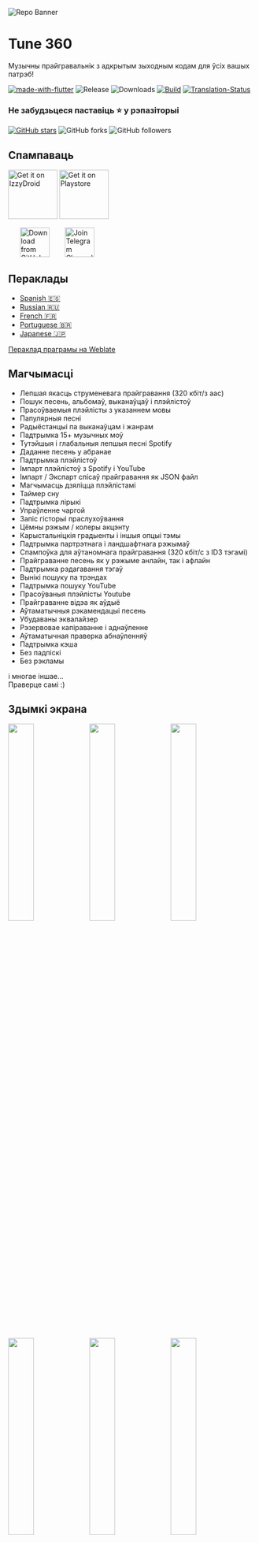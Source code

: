 ![Repo Banner](https://user-images.githubusercontent.com/87353286/144381080-faf8e557-7909-43a1-a8e2-208936e5a8f8.png)

# Tune 360

Музычны прайгравальнік з адкрытым зыходным кодам для ўсіх вашых патрэб!

[![made-with-flutter](https://img.shields.io/badge/Made%20with-Flutter-1f425f.svg)](https://flutter.dev/) ![Release](https://img.shields.io/github/v/release/SukumarRaja/stream_music_player) ![Downloads](https://img.shields.io/github/downloads/SukumarRaja/stream_music_player/total)
[![Build](https://github.com/SukumarRaja/stream_music_player/actions/workflows/flutter.yml/badge.svg)](https://github.com/SukumarRaja/stream_music_player/actions/workflows/flutter.yml)
[![Translation-Status](https://hosted.weblate.org/widgets/tune_360/-/translations/svg-badge.svg)](https://hosted.weblate.org/engage/tune_360/)

### Не забудзьцеся паставіць :star: у рэпазіторыі

[![GitHub stars](https://img.shields.io/github/stars/SukumarRaja/stream_music_player.svg?style=social&label=Star)](https://github.com//SukumarRaja/stream_music_player) ![GitHub forks](https://img.shields.io/github/forks/SukumarRaja/stream_music_player.svg?style=social&label=Forks) ![GitHub followers](https://img.shields.io/github/followers/Sangwan5688.svg?style=social&label=Follow)

## Спампаваць

[<img src="https://gitlab.com/IzzyOnDroid/repo/-/raw/master/assets/IzzyOnDroid.png"
     alt="Get it on IzzyDroid"
     height="100">](https://android.izzysoft.de/repo/apk/limitless.tune360)
[<img src="https://fdroid.gitlab.io/artwork/badge/get-it-on.png"
     alt="Get it on Playstore"
     height="100">](https://f-droid.org/packages/limitless.tune360/)

&nbsp;&nbsp;&nbsp;&nbsp;&nbsp;
[<img src="https://img.shields.io/badge/GitHub-181717?logo=github&logoColor=white"
     alt="Download from GitHub"
     height="60">](https://github.com/SukumarRaja/stream_music_player/releases)
&nbsp;&nbsp;&nbsp;&nbsp;&nbsp;&nbsp;
[<img src="https://img.shields.io/badge/Telegram-2CA5E0?logo=telegram&logoColor=white"
     alt="Join Telegram Channel"
     height="60">](https://t.me/tune_360_official)

## Пераклады

- [Spanish :es:](/README.ES.md)
- [Russian :ru:](/README.RU.md)
- [French :fr:](/README.FR.md)
- [Portuguese :brazil:](/README.PT.md)
- [Japanese :jp:](/README.JA.md)

[Пераклад праграмы на Weblate](https://hosted.weblate.org/projects/tune_360/translations/)

## Магчымасці

- Лепшая якасць струменевага прайгравання (320 кбіт/з aac)
- Пошук песень, альбомаў, выканаўцаў і плэйлістоў
- Прасоўваемыя плэйлісты з указаннем мовы
- Папулярныя песні
- Радыёстанцыі па выканаўцам і жанрам
- Падтрымка 15+ музычных моў
- Тутэйшыя і глабальныя лепшыя песні Spotify
- Даданне песень у абранае
- Падтрымка плэйлістоў
- Імпарт плэйлістоў з Spotify і YouTube
- Імпарт / Экспарт спісаў прайгравання як JSON файл
- Магчымасць дзяліцца плэйлістамі
- Таймер сну
- Падтрымка лірыкі
- Упраўленне чаргой
- Запіс гісторыі праслухоўвання
- Цёмны рэжым / колеры акцэнту
- Карыстальніцкія градыенты і іншыя опцыі тэмы
- Падтрымка партрэтнага і ландшафтнага рэжымаў
- Спампоўка для аўтаномнага прайгравання (320 кбіт/с з ID3 тэгамі)
- Прайграванне песень як у рэжыме анлайн, так і афлайн
- Падтрымка рэдагавання тэгаў
- Вынікі пошуку па трэндах
- Падтрымка пошуку YouTube
- Прасоўваныя плэйлісты Youtube
- Прайграванне відэа як аўдыё
- Аўтаматычныя рэкамендацыі песень
- Убудаваны эквалайзер
- Рэзервовае капіраванне і аднаўленне
- Аўтаматычная праверка абнаўленняў
- Падтрымка кэша
- Без падпіскі
- Без рэкламы

і многае іншае...  
Праверце самі :)

## Здымкі экрана

<img src="https://github.com/SukumarRaja/stream_music_player/blob/main/fastlane/metadata/android/en-US/images/phoneScreenshots/1.png?raw=true" width="32%"> <img src="https://github.com/SukumarRaja/stream_music_player/blob/main/fastlane/metadata/android/en-US/images/phoneScreenshots/2.png?raw=true" width="32%"> <img src="https://github.com/SukumarRaja/stream_music_player/blob/main/fastlane/metadata/android/en-US/images/phoneScreenshots/3.png?raw=true" width="32%"> <img src="https://github.com/SukumarRaja/stream_music_player/blob/main/fastlane/metadata/android/en-US/images/phoneScreenshots/4.png?raw=true" width="32%"> <img src="https://github.com/SukumarRaja/stream_music_player/blob/main/fastlane/metadata/android/en-US/images/phoneScreenshots/5.png?raw=true" width="32%"> <img src="https://github.com/SukumarRaja/stream_music_player/blob/main/fastlane/metadata/android/en-US/images/phoneScreenshots/6.png?raw=true" width="32%">

## Ліцэнзія

```
Copyright © 2021 Limitless 360

Tune 360 is a free software licensed under GPL v3.0
It is distributed in the hope that it will be useful, but WITHOUT ANY WARRANTY;
without even the implied warranty of MERCHANTABILITY or FITNESS FOR A PARTICULAR PURPOSE.
```

```
Being Open Source doesn't mean you can just make a copy of the app and upload it on playstore or sell
a closed source copy of the same.
Read the following carefully:
1. Any copy of a software under GPL must be under same license. So you can't upload the app on a closed source
  app repository like PlayStore/AppStore without distributing the source code.
2. You can't sell any copied/modified version of the app under any "non-free" license.
   You must provide the copy with the original software or with instructions on how to obtain original software,
   should clearly state all changes, should clearly disclose full source code, should include same license
   and all copyrights should be retained.

In simple words, You can ONLY use the source code of this app for `Open Source` Project under `GPL v3.0` or later
with all your source code CLEARLY DISCLOSED on any code hosting platform like GitHub, with clear INSTRUCTIONS on
how to obtain the original software, should clearly STATE ALL CHANGES made and should RETAIN all copyrights.
Use of this software under any "non-free" license is NOT permitted.
```

Больш падрабязную інфармацыю глядзіце ў [GNU General Public License](https://github.com/SukumarRaja/stream_music_player/blob/main/LICENSE).

## Пабудова праекту з крыніцы

1. Калі ў вас не ўсталяваны Flutter SDK, наведайце афіцыйны [Flutter](https://flutter.dev/) сайт.
2. Атрыманне апошняй версіі зыходнага кода з асноўнай галіны.

```
git clone https://github.com/SukumarRaja/stream_music_player.git
```

3. Запусціце праграму з Android Studio або VS Code. Або праз камандны радок:

```
flutter pub get
flutter run
```

## Уклад у праект

Уклад у развіццё праекта вітаецца. Калі ласка, азнаёмцеся з нашым [кіраўніцтвам па ўнясенні ўкладаў](https://github.com/SukumarRaja/stream_music_player/blob/main/CONTRIBUTING.md) перш чым уносіць іх.

## Сутыкнуліся з якой-небудзь праблемай?

Паглядзіце на некаторыя [агульныя праблемы](https://github.com/SukumarRaja/stream_music_player/wiki/Common-Issues) з якімі вы можаце сутыкнуцца. Калі вашай праблемы там няма, не саромейцеся задаваць пытанне па дадзенай праблеме :)

## Хочаце пратэставаць бэта-версію? Патрэбна дапамога??

Вы можаце далучыцца да нашага [канала Telegram](https://t.me/tune_360_official) або [групы Telegram](https://t.me/joinchat/fHDC1AWnOhw0ZmI9), калі ў вас ёсць якія-небудзь пытанні ці патрэбна дапамога з чымсьці, а таксама каб атрымаць бэта-абнаўленні праекта.

## Спадабалася мая праца?

<a href="https://www.buymeacoffee.com/ankitsangwan" target="_blank"><img src="https://www.buymeacoffee.com/assets/img/custom_images/orange_img.png" alt="Buy Me A Coffee" style="height: 41px !important;width: 174px !important;box-shadow: 0px 3px 2px 0px rgba(190, 190, 190, 0.5) !important;-webkit-box-shadow: 0px 3px 2px 0px rgba(190, 190, 190, 0.5) !important;" ></a>

## Што новага

Каб прачытаць поўны спіс змен, наведайце [старонку вікі](https://github.com/SukumarRaja/stream_music_player/wiki/Changelog)
